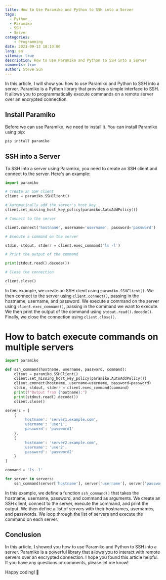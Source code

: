 ```yaml
---
title: How to Use Paramiko and Python to SSH into a Server
tags:
  - Python
  - Paramiko
  - SSH
  - Server
categories:
    - Programming
date: 2021-09-13 18:10:00
lang: en
sitemap: true
description: How to Use Paramiko and Python to SSH into a Server
comments: true
author: Steve Sun
---
```


In this article, I will show you how to use Paramiko and Python to SSH into a server. Paramiko is a Python library that provides a simple interface to SSH. It allows you to programmatically execute commands on a remote server over an encrypted connection.

## Install Paramiko

Before we can use Paramiko, we need to install it. You can install Paramiko using pip:

```bash
pip install paramiko
```

## SSH into a Server

To SSH into a server using Paramiko, you need to create an SSH client and connect to the server. Here's an example:

```python
import paramiko

# Create an SSH client
client = paramiko.SSHClient()

# Automatically add the server's host key
client.set_missing_host_key_policy(paramiko.AutoAddPolicy())

# Connect to the server

client.connect('hostname', username='username', password='password')

# Execute a command on the server

stdin, stdout, stderr = client.exec_command('ls -l')

# Print the output of the command

print(stdout.read().decode())

# Close the connection

client.close()
```
In this example, we create an SSH client using `paramiko.SSHClient()`. We then connect to the server using `client.connect()`, passing in the hostname, username, and password. We execute a command on the server using `client.exec_command()`, passing in the command we want to execute. We then print the output of the command using `stdout.read().decode()`. Finally, we close the connection using `client.close()`.


# How to batch execute commands on multiple servers

```python
import paramiko

def ssh_command(hostname, username, password, command):
    client = paramiko.SSHClient()
    client.set_missing_host_key_policy(paramiko.AutoAddPolicy())
    client.connect(hostname, username=username, password=password)
    stdin, stdout, stderr = client.exec_command(command)
    print(f"Output from {hostname}:")
    print(stdout.read().decode())
    client.close()

servers = [
    {
        'hostname': 'server1.example.com',
        'username': 'user1',
        'password': 'password1'
    },
    {
        'hostname': 'server2.example.com',
        'username': 'user2',
        'password': 'password2'
    }
]

command = 'ls -l'

for server in servers:
    ssh_command(server['hostname'], server['username'], server['password'], command)
```

In this example, we define a function `ssh_command()` that takes the hostname, username, password, and command as arguments. We create an SSH client, connect to the server, execute the command, and print the output. We then define a list of servers with their hostnames, usernames, and passwords. We loop through the list of servers and execute the command on each server.

## Conclusion

In this article, I showed you how to use Paramiko and Python to SSH into a server. Paramiko is a powerful library that allows you to interact with remote servers over an encrypted connection. I hope you found this article helpful. If you have any questions or comments, please let me know!

Happy coding! 🚀
```